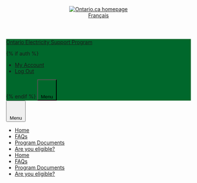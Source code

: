 <style>
.ontario-application-subheader, #ontario-header-menu-toggler  { background-color: #00682C; }
.ontario-header-button:hover { background-color: #00682C; }
</style>

<div class='documentation-only--application'>
    <div class='ontario-header__container'>
        <header class='ontario-application-header ontario-header' id='ontario-header'>
            <div class='ontario-row'>
                <div class='ontario-columns ontario-small-6 ontario-application-header__logo'>
                    <a href='https://www.ontario.ca/page/government-ontario'>
                        <img src='/assets/logos/ontario-logo--desktop.svg' alt='Ontario.ca homepage' role='img' />
                    </a>
                </div>
                <div class='ontario-columns ontario-small-6 ontario-application-header__lang-toggle'>
                    <a href='#' class='ontario-header__language-toggler ontario-header-button ontario-header-button--without-outline'>
                        Français
                    </a>
                </div>
            </div>
        </header>
        <div class='ontario-application-subheader-menu__container'>
            <section class='ontario-application-subheader'>
                <div class='ontario-row'>
                    <div class='ontario-columns ontario-small-12 ontario-application-subheader__container'>
                        <p class='ontario-application-subheader__heading'>
                            <a href='/'>Ontario Electricity Support Program</a>
                        </p>
                        <div class='ontario-application-subheader__menu-container'>
                        {% if auth %}
                            <ul class='ontario-application-subheader__menu '>
                                <li><a href='/account'>My Account</a></li>
                                <li><a href='#'>Log Out</a></li>
                            </ul>
                        {% endif %}
                            <button class='ontario-header__menu-toggler ontario-header-button ontario-header-button--with-outline' id='ontario-header-menu-toggler' aria-controls='ontario-navigation' aria-label='Show navigation menu' type='button'>
                                <svg class='ontario-icon' focusable='false' viewBox='0 0 24 24' preserveAspectRatio='xMidYMid meet'><use xlink:href='#ontario-icon-menu' id="ontario-header-menu-icon"></use></svg>
                                <span>Menu</span>
                            </button>
                        </div>
                    </div>
                </div>
            </section>
            <nav class="ontario-navigation" id="ontario-navigation">
                <button class="ontario-header__menu-toggler ontario-header-button ontario-header-button--with-outline" id="ontario-header-nav-toggler" aria-controls="ontario-navigation" aria-label="Hide navigation menu">
                    <svg class="ontario-icon" focusable="false" viewBox="0 0 24 24" preserveAspectRatio="xMidYMid meet"><use xlink:href="#ontario-icon-close"></use></svg>
                    <span>Menu</span>
                </button>
                <div class="ontario-navigation__container">
                    <ul>
                        <li class="ontario-show-for-small-only"><a href="/landing">Home</a></li>
                        <li class="ontario-show-for-small-only"><a href="/faqs">FAQs</a></li>
                          <li class="ontario-show-for-small-only"><a href="/forms">Program Documents</a></li>
                          <li class="ontario-show-for-small-only"><a href="/eligible">Are you eligible?</a></li>
                          <li><a href="/landing">Home</a></li>
                          <li><a href="/faqs">FAQs</a></li>
                          <li><a href="/forms">Program Documents</a></li>
                          <li><a href="/eligible">Are you eligible?</a></li>
                      </ul>
                </div>
            </nav>
        </div>
    </div>
    <div class='ontario-overlay'></div>
</div>